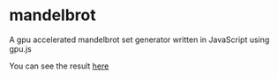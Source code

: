 # mandelbrot
A gpu accelerated mandelbrot set generator written in JavaScript using gpu.js

You can see the result [here](http://becquerel.nl/aj/mandelbrot)
